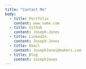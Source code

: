 ```yaml
---
title: "Contact Me"
body:
  - title: Portfolio
    content: www.name.com
  - title: Github
    content: Joseph-Jones
  - title: LinkedIn
    content: Joseph-Jones
  - title: Email
    content: JosephJones@makers.com
  - title: Blog
    content: JosephJones
---
```

